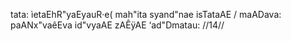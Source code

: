 tata: ìetaEhR"yaEyauR·e( mah"ita syand"nae isTataAE /
maADava: paANx"vaêEva id"vyaAE zAÊÿAE ‘ad"Dmatau: //14//